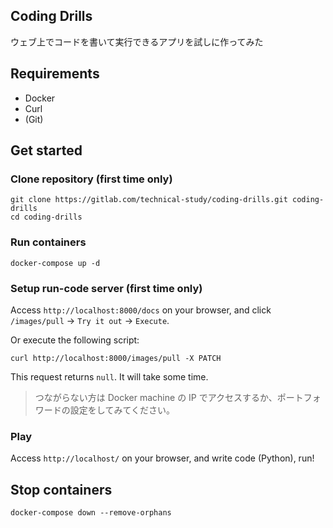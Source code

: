 Coding Drills
-------------

ウェブ上でコードを書いて実行できるアプリを試しに作ってみた

## Requirements

- Docker
- Curl
- (Git)

## Get started

### Clone repository (first time only)

```shell
git clone https://gitlab.com/technical-study/coding-drills.git coding-drills
cd coding-drills
```

### Run containers

```shell
docker-compose up -d
```

### Setup run-code server (first time only)

Access `http://localhost:8000/docs` on your browser, and click `/images/pull` -> `Try it out` -> `Execute`.

Or execute the following script:

```shell
curl http://localhost:8000/images/pull -X PATCH
```

This request returns `null`. It will take some time.

> つながらない方は Docker machine の IP でアクセスするか、ポートフォワードの設定をしてみてください。

### Play

Access `http://localhost/` on your browser, and write code (Python), run!

## Stop containers

```shell
docker-compose down --remove-orphans
```
